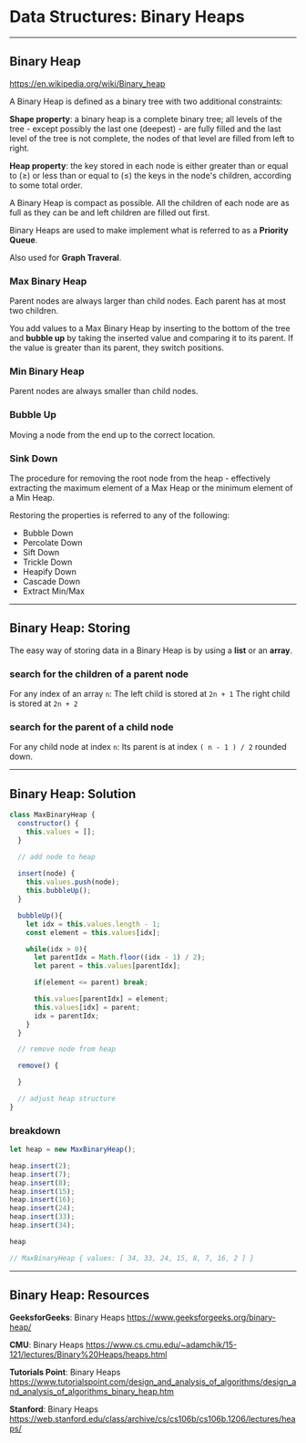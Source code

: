 # Data Structures: Binary Heaps

---

## Binary Heap

<https://en.wikipedia.org/wiki/Binary_heap>

A Binary Heap is defined as a binary tree with two additional constraints:

**Shape property**: a binary heap is a complete binary tree; all levels of the tree - except possibly the last one (deepest) - are fully filled and the last level of the tree is not complete, the nodes of that level are filled from left to right.

**Heap property**: the key stored in each node is either greater than or equal to (≥) or less than or equal to (≤) the keys in the node's children, according to some total order.

A Binary Heap is compact as possible. All the children of each node are as full as they can be and left children are filled out first.

Binary Heaps are used to make implement what is referred to as a **Priority Queue**.

Also used for **Graph Traveral**.

### Max Binary Heap

Parent nodes are always larger than child nodes. Each parent has at most two children.

You add values to a Max Binary Heap by inserting to the bottom of the tree and **bubble up** by taking the inserted value and comparing it to its parent. If the value is greater than its parent, they switch positions.

### Min Binary Heap

Parent nodes are always smaller than child nodes.

### Bubble Up

Moving a node from the end up to the correct location.

### Sink Down

The procedure for removing the root node from the heap - effectively extracting the maximum element of a Max Heap or the minimum element of a Min Heap.

Restoring the properties is referred to any of the following:

* Bubble Down
* Percolate Down
* Sift Down
* Trickle Down
* Heapify Down
* Cascade Down
* Extract Min/Max

---

## Binary Heap: Storing

The easy way of storing data in a Binary Heap is by using a **list** or an **array**.

### search for the children of a parent node

For any index of an array `n`:
The left child is stored at `2n + 1`
The right child is stored at `2n + 2`

### search for the parent of a child node

For any child node at index `n`:
Its parent is at index `( n - 1 ) / 2` rounded down.

---

## Binary Heap: Solution

```js
class MaxBinaryHeap {
  constructor() {
    this.values = [];
  }

  // add node to heap
  
  insert(node) {
    this.values.push(node);
    this.bubbleUp();
  }

  bubbleUp(){
    let idx = this.values.length - 1;
    const element = this.values[idx];

    while(idx > 0){
      let parentIdx = Math.floor((idx - 1) / 2);
      let parent = this.values[parentIdx];

      if(element <= parent) break;

      this.values[parentIdx] = element;
      this.values[idx] = parent;
      idx = parentIdx;
    }
  }

  // remove node from heap

  remove() {

  }

  // adjust heap structure
}
```

### breakdown

```js
let heap = new MaxBinaryHeap();

heap.insert(2);
heap.insert(7);
heap.insert(8);
heap.insert(15);
heap.insert(16);
heap.insert(24);
heap.insert(33);
heap.insert(34);

heap

// MaxBinaryHeap { values: [ 34, 33, 24, 15, 8, 7, 16, 2 ] }

```

---

## Binary Heap: Resources

**GeeksforGeeks**: Binary Heaps
<https://www.geeksforgeeks.org/binary-heap/>

**CMU**: Binary Heaps
<https://www.cs.cmu.edu/~adamchik/15-121/lectures/Binary%20Heaps/heaps.html>

**Tutorials Point**: Binary Heaps
<https://www.tutorialspoint.com/design_and_analysis_of_algorithms/design_and_analysis_of_algorithms_binary_heap.htm>

**Stanford**: Binary Heaps
<https://web.stanford.edu/class/archive/cs/cs106b/cs106b.1206/lectures/heaps/>
